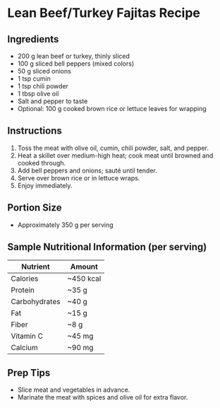# Lean Beef/Turkey Fajitas Recipe

## Ingredients
- 200 g lean beef or turkey, thinly sliced
- 100 g sliced bell peppers (mixed colors)
- 50 g sliced onions
- 1 tsp cumin
- 1 tsp chili powder
- 1 tbsp olive oil
- Salt and pepper to taste
- Optional: 100 g cooked brown rice or lettuce leaves for wrapping

## Instructions
1. Toss the meat with olive oil, cumin, chili powder, salt, and pepper.
2. Heat a skillet over medium-high heat; cook meat until browned and cooked through.
3. Add bell peppers and onions; sauté until tender.
4. Serve over brown rice or in lettuce wraps.
5. Enjoy immediately.

## Portion Size
- Approximately 350 g per serving

## Sample Nutritional Information (per serving)
| Nutrient      | Amount     |
| ------------- | ---------- |
| Calories      | ~450 kcal  |
| Protein       | ~35 g      |
| Carbohydrates | ~40 g      |
| Fat           | ~15 g      |
| Fiber         | ~8 g       |
| Vitamin C     | ~45 mg     |
| Calcium       | ~90 mg     |

## Prep Tips
- Slice meat and vegetables in advance.
- Marinate the meat with spices and olive oil for extra flavor.

